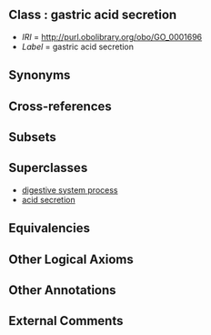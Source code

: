 
## Class : gastric acid secretion

 * *IRI* = http://purl.obolibrary.org/obo/GO_0001696
 * *Label* = gastric acid secretion

## Synonyms


## Cross-references


## Subsets


## Superclasses

 * [digestive system process](../../GO/00/GO_0022600.md)
 * [acid secretion](../../GO/17/GO_0046717.md)

## Equivalencies


## Other Logical Axioms


## Other Annotations


## External Comments


